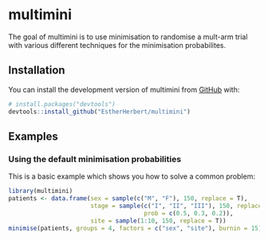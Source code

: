 
# multimini

<!-- badges: start -->
<!-- badges: end -->

The goal of multimini is to use minimisation to randomise a mult-arm trial with various different techniques for the minimisation probabilites.

## Installation

You can install the development version of multimini from [GitHub](https://github.com/) with:

``` r
# install.packages("devtools")
devtools::install_github("EstherHerbert/multimini")
```

## Examples

### Using the default minimisation probabilities

This is a basic example which shows you how to solve a common problem:

``` r
library(multimini)
patients <- data.frame(sex = sample(c("M", "F"), 150, replace = T),
                       stage = sample(c("I", "II", "III"), 150, replace = T,
                                      prob = c(0.5, 0.3, 0.2)),
                       site = sample(1:10, 150, replace = T))
minimise(patients, groups = 4, factors = c("sex", "site"), burnin = 15)
```

